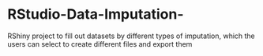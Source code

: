 # RStudio-Data-Imputation-
RShiny project to fill out datasets by different types of imputation, which the users can select to create different files and export them 
